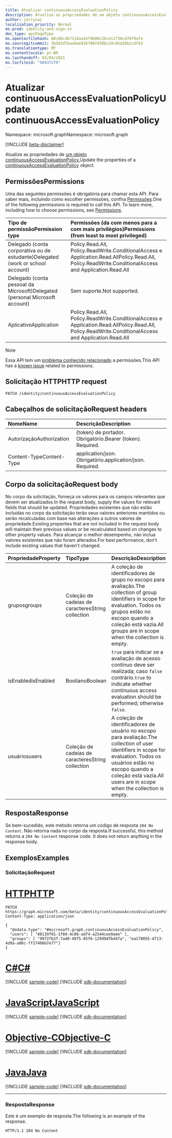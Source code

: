 ```yaml
---
title: Atualizar continuousAccessEvaluationPolicy
description: Atualize as propriedades de um objeto continuousAccessEvaluationPolicy.
author: jerrysai
localization_priority: Normal
ms.prod: identity-and-sign-in
doc_type: apiPageType
ms.openlocfilehash: 80c08c4b711daa2e79600c20ce11f30cd7879af4
ms.sourcegitcommit: 3b583d7baa9ae81b796fd30bc24c65d26b2cdf43
ms.translationtype: MT
ms.contentlocale: pt-BR
ms.lasthandoff: 03/04/2021
ms.locfileid: "50437279"
---
```

# <a name="update-continuousaccessevaluationpolicy"></a><span data-ttu-id="ef468-103">Atualizar continuousAccessEvaluationPolicy</span><span class="sxs-lookup"><span data-stu-id="ef468-103">Update continuousAccessEvaluationPolicy</span></span>
<span data-ttu-id="ef468-104">Namespace: microsoft.graph</span><span class="sxs-lookup"><span data-stu-id="ef468-104">Namespace: microsoft.graph</span></span>

[!INCLUDE [beta-disclaimer](../../includes/beta-disclaimer.md)]

<span data-ttu-id="ef468-105">Atualize as propriedades de [um objeto continuousAccessEvaluationPolicy.](../resources/continuousaccessevaluationpolicy.md)</span><span class="sxs-lookup"><span data-stu-id="ef468-105">Update the properties of a [continuousAccessEvaluationPolicy](../resources/continuousaccessevaluationpolicy.md) object.</span></span>

## <a name="permissions"></a><span data-ttu-id="ef468-106">Permissões</span><span class="sxs-lookup"><span data-stu-id="ef468-106">Permissions</span></span>
<span data-ttu-id="ef468-p101">Uma das seguintes permissões é obrigatória para chamar esta API. Para saber mais, incluindo como escolher permissões, confira [Permissões](/graph/permissions-reference).</span><span class="sxs-lookup"><span data-stu-id="ef468-p101">One of the following permissions is required to call this API. To learn more, including how to choose permissions, see [Permissions](/graph/permissions-reference).</span></span>

|<span data-ttu-id="ef468-109">Tipo de permissão</span><span class="sxs-lookup"><span data-stu-id="ef468-109">Permission type</span></span>                        | <span data-ttu-id="ef468-110">Permissões (da com menos para a com mais privilégios)</span><span class="sxs-lookup"><span data-stu-id="ef468-110">Permissions (from least to most privileged)</span></span>                    |
|:--------------------------------------|:---------------------------------------------------------------|
|<span data-ttu-id="ef468-111">Delegado (conta corporativa ou de estudante)</span><span class="sxs-lookup"><span data-stu-id="ef468-111">Delegated (work or school account)</span></span>     | <span data-ttu-id="ef468-112">Policy.Read.All, Policy.ReadWrite.ConditionalAccess e Application.Read.All</span><span class="sxs-lookup"><span data-stu-id="ef468-112">Policy.Read.All, Policy.ReadWrite.ConditionalAccess and Application.Read.All</span></span> |
|<span data-ttu-id="ef468-113">Delegado (conta pessoal da Microsoft)</span><span class="sxs-lookup"><span data-stu-id="ef468-113">Delegated (personal Microsoft account)</span></span> | <span data-ttu-id="ef468-114">Sem suporte.</span><span class="sxs-lookup"><span data-stu-id="ef468-114">Not supported.</span></span> |
|<span data-ttu-id="ef468-115">Aplicativo</span><span class="sxs-lookup"><span data-stu-id="ef468-115">Application</span></span>                            | <span data-ttu-id="ef468-116">Policy.Read.All, Policy.ReadWrite.ConditionalAccess e Application.Read.All</span><span class="sxs-lookup"><span data-stu-id="ef468-116">Policy.Read.All, Policy.ReadWrite.ConditionalAccess and Application.Read.All</span></span> |

> [!NOTE]
> <span data-ttu-id="ef468-117">Essa API tem um [problema conhecido relacionado](/graph/known-issues#permissions) a permissões.</span><span class="sxs-lookup"><span data-stu-id="ef468-117">This API has a [known issue](/graph/known-issues#permissions) related to permissions.</span></span>

## <a name="http-request"></a><span data-ttu-id="ef468-118">Solicitação HTTP</span><span class="sxs-lookup"><span data-stu-id="ef468-118">HTTP request</span></span>

<!-- {
  "blockType": "ignored"
}
-->
``` http
PATCH /identity/continuousAccessEvaluationPolicy
```

## <a name="request-headers"></a><span data-ttu-id="ef468-119">Cabeçalhos de solicitação</span><span class="sxs-lookup"><span data-stu-id="ef468-119">Request headers</span></span>
|<span data-ttu-id="ef468-120">Nome</span><span class="sxs-lookup"><span data-stu-id="ef468-120">Name</span></span>|<span data-ttu-id="ef468-121">Descrição</span><span class="sxs-lookup"><span data-stu-id="ef468-121">Description</span></span>|
|:---|:---|
|<span data-ttu-id="ef468-122">Autorização</span><span class="sxs-lookup"><span data-stu-id="ef468-122">Authorization</span></span>|<span data-ttu-id="ef468-p102">{token} de portador. Obrigatório.</span><span class="sxs-lookup"><span data-stu-id="ef468-p102">Bearer {token}. Required.</span></span>|
|<span data-ttu-id="ef468-125">Content-Type</span><span class="sxs-lookup"><span data-stu-id="ef468-125">Content-Type</span></span>|<span data-ttu-id="ef468-p103">application/json. Obrigatório.</span><span class="sxs-lookup"><span data-stu-id="ef468-p103">application/json. Required.</span></span>|

## <a name="request-body"></a><span data-ttu-id="ef468-128">Corpo da solicitação</span><span class="sxs-lookup"><span data-stu-id="ef468-128">Request body</span></span>
<span data-ttu-id="ef468-129">No corpo da solicitação, forneça os valores para os campos relevantes que devem ser atualizados.</span><span class="sxs-lookup"><span data-stu-id="ef468-129">In the request body, supply the values for relevant fields that should be updated.</span></span> <span data-ttu-id="ef468-130">Propriedades existentes que não estão incluídas no corpo da solicitação terão seus valores anteriores mantidos ou serão recalculadas com base nas alterações a outros valores de propriedade.</span><span class="sxs-lookup"><span data-stu-id="ef468-130">Existing properties that are not included in the request body will maintain their previous values or be recalculated based on changes to other property values.</span></span> <span data-ttu-id="ef468-131">Para alcançar o melhor desempenho, não inclua valores existentes que não foram alterados.</span><span class="sxs-lookup"><span data-stu-id="ef468-131">For best performance, don't include existing values that haven't changed.</span></span>

|<span data-ttu-id="ef468-132">Propriedade</span><span class="sxs-lookup"><span data-stu-id="ef468-132">Property</span></span>|<span data-ttu-id="ef468-133">Tipo</span><span class="sxs-lookup"><span data-stu-id="ef468-133">Type</span></span>|<span data-ttu-id="ef468-134">Descrição</span><span class="sxs-lookup"><span data-stu-id="ef468-134">Description</span></span>|
|:---|:---|:---|
|<span data-ttu-id="ef468-135">grupos</span><span class="sxs-lookup"><span data-stu-id="ef468-135">groups</span></span>|<span data-ttu-id="ef468-136">Coleção de cadeias de caracteres</span><span class="sxs-lookup"><span data-stu-id="ef468-136">String collection</span></span>|<span data-ttu-id="ef468-137">A coleção de identificadores de grupo no escopo para avaliação.</span><span class="sxs-lookup"><span data-stu-id="ef468-137">The collection of group identifiers in scope for evaluation.</span></span> <span data-ttu-id="ef468-138">Todos os grupos estão no escopo quando a coleção está vazia.</span><span class="sxs-lookup"><span data-stu-id="ef468-138">All groups are in scope when the collection is empty.</span></span>|
|<span data-ttu-id="ef468-139">isEnabled</span><span class="sxs-lookup"><span data-stu-id="ef468-139">isEnabled</span></span>|<span data-ttu-id="ef468-140">Booliano</span><span class="sxs-lookup"><span data-stu-id="ef468-140">Boolean</span></span>| <span data-ttu-id="ef468-141">`true` para indicar se a avaliação de acesso contínuo deve ser realizada; caso `false` contrário.</span><span class="sxs-lookup"><span data-stu-id="ef468-141">`true` to indicate whether continuous access evaluation should be performed; otherwise `false`.</span></span> |
|<span data-ttu-id="ef468-142">usuários</span><span class="sxs-lookup"><span data-stu-id="ef468-142">users</span></span>|<span data-ttu-id="ef468-143">Coleção de cadeias de caracteres</span><span class="sxs-lookup"><span data-stu-id="ef468-143">String collection</span></span>|<span data-ttu-id="ef468-144">A coleção de identificadores de usuário no escopo para avaliação.</span><span class="sxs-lookup"><span data-stu-id="ef468-144">The collection of user identifiers in scope for evaluation.</span></span> <span data-ttu-id="ef468-145">Todos os usuários estão no escopo quando a coleção está vazia.</span><span class="sxs-lookup"><span data-stu-id="ef468-145">All users are in scope when the collection is empty.</span></span>|


## <a name="response"></a><span data-ttu-id="ef468-146">Resposta</span><span class="sxs-lookup"><span data-stu-id="ef468-146">Response</span></span>

<span data-ttu-id="ef468-p107">Se bem-sucedido, este método retorna um código de resposta `204 No Content`. Não retorna nada no corpo da resposta.</span><span class="sxs-lookup"><span data-stu-id="ef468-p107">If successful, this method returns a `204 No Content` response code. It does not return anything in the response body.</span></span>

## <a name="examples"></a><span data-ttu-id="ef468-149">Exemplos</span><span class="sxs-lookup"><span data-stu-id="ef468-149">Examples</span></span>

### <a name="request"></a><span data-ttu-id="ef468-150">Solicitação</span><span class="sxs-lookup"><span data-stu-id="ef468-150">Request</span></span>

# <a name="http"></a>[<span data-ttu-id="ef468-151">HTTP</span><span class="sxs-lookup"><span data-stu-id="ef468-151">HTTP</span></span>](#tab/http)
<!-- {
  "blockType": "request",
  "name": "update_continuousaccessevaluationpolicy"
}
-->
``` http
PATCH https://graph.microsoft.com/beta/identity/continuousAccessEvaluationPolicy
Content-Type: application/json

{
  "@odata.type": "#microsoft.graph.continuousAccessEvaluationPolicy",
  "users": [ "88139f01-1f8d-4c06-ad74-a2544cee9aee" ],
  "groups": [ "9972fb3f-7a40-49f5-85f6-129d9dfbd47a", "ea178055-4713-4d9a-a06c-ff17466b7e77"]
}
```
# <a name="c"></a>[<span data-ttu-id="ef468-152">C#</span><span class="sxs-lookup"><span data-stu-id="ef468-152">C#</span></span>](#tab/csharp)
[!INCLUDE [sample-code](../includes/snippets/csharp/update-continuousaccessevaluationpolicy-csharp-snippets.md)]
[!INCLUDE [sdk-documentation](../includes/snippets/snippets-sdk-documentation-link.md)]

# <a name="javascript"></a>[<span data-ttu-id="ef468-153">JavaScript</span><span class="sxs-lookup"><span data-stu-id="ef468-153">JavaScript</span></span>](#tab/javascript)
[!INCLUDE [sample-code](../includes/snippets/javascript/update-continuousaccessevaluationpolicy-javascript-snippets.md)]
[!INCLUDE [sdk-documentation](../includes/snippets/snippets-sdk-documentation-link.md)]

# <a name="objective-c"></a>[<span data-ttu-id="ef468-154">Objective-C</span><span class="sxs-lookup"><span data-stu-id="ef468-154">Objective-C</span></span>](#tab/objc)
[!INCLUDE [sample-code](../includes/snippets/objc/update-continuousaccessevaluationpolicy-objc-snippets.md)]
[!INCLUDE [sdk-documentation](../includes/snippets/snippets-sdk-documentation-link.md)]

# <a name="java"></a>[<span data-ttu-id="ef468-155">Java</span><span class="sxs-lookup"><span data-stu-id="ef468-155">Java</span></span>](#tab/java)
[!INCLUDE [sample-code](../includes/snippets/java/update-continuousaccessevaluationpolicy-java-snippets.md)]
[!INCLUDE [sdk-documentation](../includes/snippets/snippets-sdk-documentation-link.md)]

---



### <a name="response"></a><span data-ttu-id="ef468-156">Resposta</span><span class="sxs-lookup"><span data-stu-id="ef468-156">Response</span></span>

<span data-ttu-id="ef468-157">Este é um exemplo de resposta.</span><span class="sxs-lookup"><span data-stu-id="ef468-157">The following is an example of the response.</span></span>

<!-- {
  "blockType": "response",
  "truncated": false
} -->

```http
HTTP/1.1 204 No Content
```
